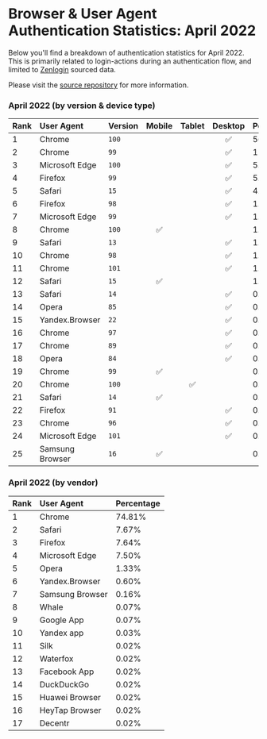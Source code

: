 # Browser & User Agent Authentication Statistics: April 2022

Below you'll find a breakdown of authentication statistics for
April 2022. This is primarily related to login-actions during an
authentication flow, and limited to <a href="https://zenlogin.co"/>Zenlogin</a>
sourced data.

Please visit the
<a href="https://github.com/zenlogin/browser-user-agent-authentication-statistics">source repository</a>
for more information.

### April 2022 (by version & device type)
| Rank | User Agent | Version | Mobile | Tablet | Desktop | Percentage |
| :--- | :--- | :--- | :---: | :---: | :---: | :--- |
| 1 | Chrome | `100` | | | ✅ | 56.08% |
| 2 | Chrome | `99` | | | ✅ | 12.18% |
| 3 | Microsoft Edge | `100` | | | ✅ | 5.91% |
| 4 | Firefox | `99` | | | ✅ | 5.41% |
| 5 | Safari | `15` | | | ✅ | 4.23% |
| 6 | Firefox | `98` | | | ✅ | 1.66% |
| 7 | Microsoft Edge | `99` | | | ✅ | 1.24% |
| 8 | Chrome | `100` | ✅ | | | 1.23% |
| 9 | Safari | `13` | | | ✅ | 1.14% |
| 10 | Chrome | `98` | | | ✅ | 1.11% |
| 11 | Chrome | `101` | | | ✅ | 1.11% |
| 12 | Safari | `15` | ✅ | | | 1.00% |
| 13 | Safari | `14` | | | ✅ | 0.86% |
| 14 | Opera | `85` | | | ✅ | 0.83% |
| 15 | Yandex.Browser | `22` | | | ✅ | 0.60% |
| 16 | Chrome | `97` | | | ✅ | 0.55% |
| 17 | Chrome | `89` | | | ✅ | 0.47% |
| 18 | Opera | `84` | | | ✅ | 0.38% |
| 19 | Chrome | `99` | ✅ | | | 0.33% |
| 20 | Chrome | `100` | | ✅ | | 0.26% |
| 21 | Safari | `14` | ✅ | | | 0.21% |
| 22 | Firefox | `91` | | | ✅ | 0.19% |
| 23 | Chrome | `96` | | | ✅ | 0.17% |
| 24 | Microsoft Edge | `101` | | | ✅ | 0.17% |
| 25 | Samsung Browser | `16` | ✅ | | | 0.14% |

### April 2022 (by vendor)
| Rank | User Agent | Percentage |
| :--- | :--- | :--- |
| 1 | Chrome | 74.81% |
| 2 | Safari | 7.67% |
| 3 | Firefox | 7.64% |
| 4 | Microsoft Edge | 7.50% |
| 5 | Opera | 1.33% |
| 6 | Yandex.Browser | 0.60% |
| 7 | Samsung Browser | 0.16% |
| 8 | Whale | 0.07% |
| 9 | Google App | 0.07% |
| 10 | Yandex app | 0.03% |
| 11 | Silk | 0.02% |
| 12 | Waterfox | 0.02% |
| 13 | Facebook App | 0.02% |
| 14 | DuckDuckGo | 0.02% |
| 15 | Huawei Browser | 0.02% |
| 16 | HeyTap Browser | 0.02% |
| 17 | Decentr | 0.02% |
